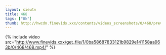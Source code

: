 ```yaml
--- 
layout: sieutv
title: 468
tags: ["0k"]
thumb: http://hwcdn.finevids.xxx/contents/videos_screenshots/0/468/preview.mp4.jpg
---
```

{% include video src="http://www.finevids.xxx/get_file/1/0ba58687833121b9829e141158aa963b/0/468/468.mp4/" %} 
